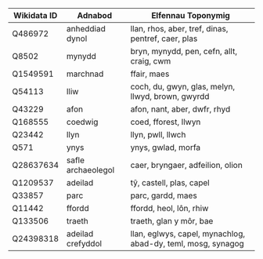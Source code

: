 | Wikidata ID | Adnabod                  | Elfennau Toponymig                               |
|---------------------|---------------------|------------------------------------------------|
| Q486972            | anheddiad dynol      | llan, rhos, aber, tref, dinas, pentref, caer, plas |
| Q8502              | mynydd               | bryn, mynydd, pen, cefn, allt, craig, cwm      |
| Q1549591           | marchnad             | ffair, maes                                   |
| Q54113             | lliw                 | coch, du, gwyn, glas, melyn, llwyd, brown, gwyrdd |
| Q43229             | afon                 | afon, nant, aber, dwfr, rhyd                  |
| Q168555            | coedwig              | coed, fforest, llwyn                         |
| Q23442             | llyn                 | llyn, pwll, llwch                            |
| Q571               | ynys                 | ynys, gwlad, morfa                           |
| Q28637634          | safle archaeolegol   | caer, bryngaer, adfeilion, olion             |
| Q1209537           | adeilad              | tŷ, castell, plas, capel                     |
| Q33857            | parc                 | parc, gardd, maes                            |
| Q11442            | ffordd               | ffordd, heol, lôn, rhiw                      |
| Q133506           | traeth               | traeth, glan y môr, bae                      |
| Q24398318         | adeilad crefyddol    | llan, eglwys, capel, mynachlog, abad-dy, teml, mosg, synagog |
